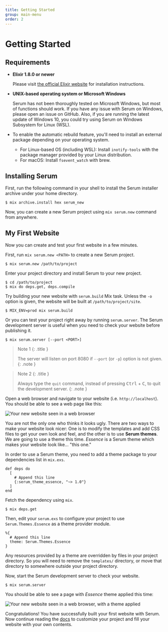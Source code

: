 ```yaml
---
title: Getting Started
group: main-menu
order: 2
---
```


# Getting Started

## Requirements

* **Elixir 1.8.0 or newer**

    Please visit [the official Elixir website](http://elixir-lang.org) for
    installation instructions.

* **UNIX-based operating system or Microsoft Windows**

    Serum has not been thoroughly tested on Microsoft Windows, but most of
    functions should work. If you have any issue with Serum on Windows, please
    open an issue on GitHub. Also, if you are running the latest update of
    Windows 10, you could try using Serum on Windows Subsystem for Linux (WSL).

* To enable the automatic rebuild feature, you'll need to install an external
  package depending on your operating system.

    * For Linux-based OS (including WSL): Install `inotify-tools` with the
      package manager provided by your Linux distribution.
    * For macOS: Install `fsevent_watch` with brew.

## Installing Serum

First, run the following command in your shell to install the Serum installer
archive under your home directory.

```
$ mix archive.install hex serum_new
```

Now, you can create a new Serum project using `mix serum.new` command
from anywhere.

## My First Website

Now you can create and test your first website in a few minutes.

First, run `mix serum.new <PATH>` to create a new Serum project.

```
$ mix serum.new /path/to/project
```

Enter your project directory and install Serum to your new project.

```
$ cd /path/to/project
$ mix do deps.get, deps.compile
```

Try building your new website with `serum.build` Mix task. Unless the `-o`
option is given, the website will be built at `/path/to/project/site`.

```
$ MIX_ENV=prod mix serum.build
```

Or you can test your project right away by running `serum.server`. The Serum
development server is useful when you need to check your website before
publishing it.

```
$ mix serum.server [--port <PORT>]
```

> Note 1
> {: .title }
>
> The server will listen on port 8080 if `--port` (or `-p`) option is
> not given.
{: .note }

> Note 2
> {: .title }
>
> Always type the `quit` command, instead of pressing <kbd>Ctrl</kbd> +
> <kbd>C</kbd>, to quit the development server.
{: .note }

Open a web browser and navigate to your website (i.e. `http://localhost`).
You should be able to see a web page like this:

![Your new website seen in a web browser](%media:getting-started/new-website.png)

You are not the only one who thinks it looks ugly. There are two ways to make
your website look nicer: One is to modify the templates and add CSS files to
get your own look and feel, and the other is to use **Serum themes**. We are
going to use a theme this time. _Essence_ is a Serum theme which makes your
website look like... "this one."

In order to use a Serum theme, you need to add a theme package to your
dependencies list in `mix.exs`.

```lang-elixir
def deps do
  [
    # Append this line
    {:serum_theme_essence, "~> 1.0"}
  ]
end
```

Fetch the dependency using `mix`.

```
$ mix deps.get
```

Then, edit your `serum.exs` to configure your project to use
`Serum.Themes.Essence` as a theme provider module.

```lang-elixir
%{
  # Append this line
  theme: Serum.Themes.Essence
}
```

Any resources provided by a theme are overridden by files in your project
directory. So you will need to remove the `templates/` directory, or move that
directory to somewhere outside your project directory.

Now, start the Serum development server to check your website.

```
$ mix serum.server
```

You should be able to see a page with _Essence_ theme applied this time:

![Your new website seen in a web browser, with a theme applied](%media:getting-started/new-website-with-theme.png)

Congratulations! You have successfully built your first website with Serum.
Now continue reading the [docs](%page:docs/index) to customize your project and
fill your website with your own contents.
